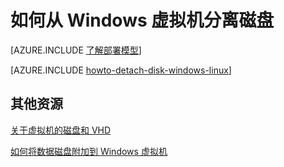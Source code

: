 <properties
	pageTitle="从 Windows 虚拟机分离磁盘 | Azure"
	description="了解如何从使用经典部署模型创建的 Azure 虚拟机分离磁盘。"
	services="virtual-machines"
	documentationCenter=""
	authors="cynthn"
	manager="timlt"
	editor=""
	tags="azure-service-management"/>

<tags
	ms.service="virtual-machines"
	ms.date="02/03/2016"
	wacn.date="12/17/2015"/>



# 如何从 Windows 虚拟机分离磁盘

[AZURE.INCLUDE [了解部署模型](../includes/learn-about-deployment-models-classic-include.md)]


[AZURE.INCLUDE [howto-detach-disk-windows-linux](../includes/howto-detach-disk-windows-linux.md)]

## 其他资源

[关于虚拟机的磁盘和 VHD](/documentation/articles/virtual-machines-disks-vhds)

[如何将数据磁盘附加到 Windows 虚拟机](/documentation/articles/storage-windows-attach-disk)

<!---HONumber=Mooncake_1207_2015-->